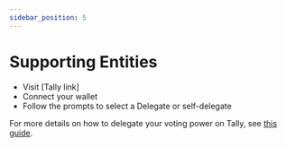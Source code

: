 ```yaml
---
sidebar_position: 5
---
```


# Supporting Entities

* Visit [Tally link]
* Connect your wallet
* Follow the prompts to select a Delegate or self-delegate

For more details on how to delegate your voting power on Tally, see [this guide](https://docs.tally.xyz/knowledge-base/delegations-on-tally/delegating-voting-power).
